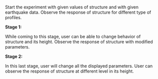 Start the experiment with given values of structure and with given earthquake data. Observe the response of structure for different type of profiles.

**Stage 1:**

While coming to this stage, user can be able to change behavior of structure and its height. Observe the response of structure with modified parameters.

**Stage 2:**

In this last stage, user will change all the displayed parameters. User can observe the response of structure at different level in its height.